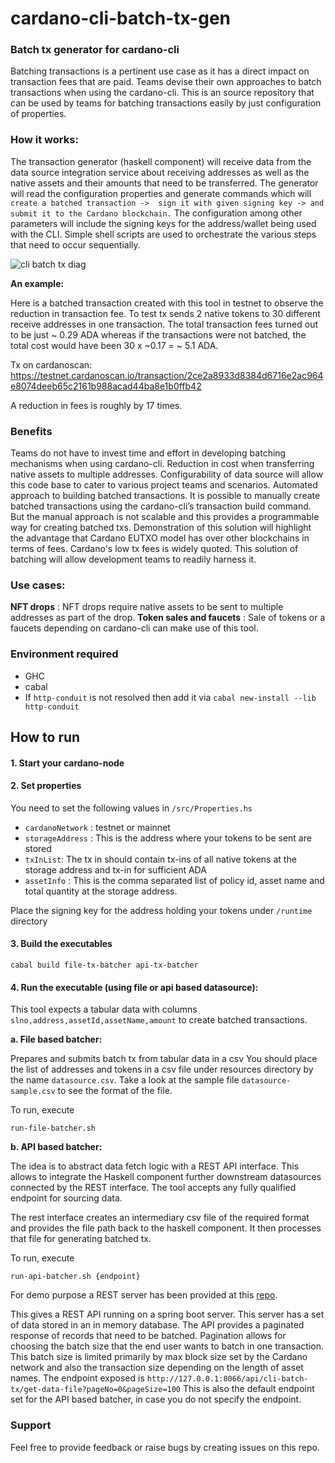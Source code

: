# cardano-cli-batch-tx-gen
### Batch tx generator for cardano-cli

Batching transactions is a pertinent use case as it has a direct impact on transaction fees that are paid. Teams devise their own approaches to batch transactions when using the cardano-cli. This is an source repository that can be used by teams for batching transactions easily by just configuration of properties.

### How it works:
The transaction generator (haskell component) will receive data from the data source integration service about receiving addresses as well as the native assets and their amounts that need to be transferred.
The generator will read the configuration properties and generate commands which will 
`create a batched transaction ->  sign it with given signing key -> and submit it to the Cardano blockchain.`
The configuration among other parameters will include the signing keys for the address/wallet being used with the CLI. 
Simple shell scripts are used to orchestrate the various steps that need to occur sequentially.

![cli batch tx diag ](https://user-images.githubusercontent.com/5955141/176225197-c2cb7e26-5cdc-467e-a348-2fb0fb1aee3d.jpg)



**An example:**

Here is a batched transaction created with this tool in testnet to observe the reduction in transaction fee. To test tx sends 2 native tokens to 30 different receive addresses in one transaction. The total transaction fees turned out to be just ~ 0.29 ADA whereas if the transactions were not batched, the total cost would have been 30 x ~0.17 = ~ 5.1 ADA. 

Tx on cardanoscan: https://testnet.cardanoscan.io/transaction/2ce2a8933d8384d6716e2ac964e8074deeb65c2161b988acad44ba8e1b0ffb42

A reduction in fees is roughly by 17 times.

### Benefits

Teams do not have to invest time and effort in developing batching mechanisms when using cardano-cli.
Reduction in cost when transferring native assets to multiple addresses. 
Configurability of data source will allow this code base to cater to various project teams and scenarios.
Automated approach to building batched transactions. It is possible to manually create batched transactions using the cardano-cli’s transaction build command. But the manual approach is not scalable and this provides a programmable way for creating batched txs.
Demonstration of this solution will highlight the advantage that Cardano EUTXO model has over other blockchains in terms of fees. Cardano's low tx fees is widely quoted. This solution of batching will allow development teams to readily harness it.

### Use cases:
**NFT drops** : NFT drops require native assets to be sent to multiple addresses as part of the drop. 
**Token sales and faucets** : Sale of tokens or a faucets depending on cardano-cli can make use of this tool.

### Environment required
- GHC
- cabal
- If `http-conduit` is not resolved then add it via 
`cabal new-install --lib http-conduit`

## How to run


#### 1. Start your cardano-node

#### 2. Set properties

You need to set the following values in `/src/Properties.hs`

- `cardanoNetwork` : testnet or mainnet
- `storageAddress` : This is the address where your tokens to be sent are stored
- `txInList`: The tx in should contain tx-ins of all native tokens at the storage address and tx-in for sufficient ADA
- `assetInfo` : This is the comma separated list of policy id, asset name and total quantity at the storage address. 

Place the signing key for the address holding your tokens under `/runtime` directory


#### 3. Build the executables
```
cabal build file-tx-batcher api-tx-batcher
```

#### 4. Run the executable (using file or api based datasource):

This tool expects a tabular data with columns `slno,address,assetId,assetName,amount` to create batched transactions.


 **a. File based batcher:**

Prepares and submits batch tx from tabular data in a csv
You should place the list of addresses and tokens in a csv file under resources directory by the name `datasource.csv`.
Take a look at the sample file `datasource-sample.csv` to see the format of the file.

To run, execute
```
run-file-batcher.sh
```


 **b. API based batcher:**

The idea is to abstract data fetch logic with a REST API interface. This allows to integrate the Haskell component further downstream datasources connected by the REST interface. The tool accepts any fully qualified endpoint for sourcing data. 

The rest interface creates an intermediary csv file of the required format and provides the file path back to the haskell component. It then processes that file for generating batched tx. 

To run, execute
```
run-api-batcher.sh {endpoint}
```

For demo purpose a REST server has been provided at this [repo](https://github.com/lambdacc/cli-batch-gen-rest-interface).

This gives a REST API running on a spring boot server. This server has a set of data stored in an in memory database. The API provides a paginated response of records that need to be batched. Pagination allows for choosing the batch size that the end user wants to batch in one transaction. This batch size is limited primarily by max block size set by the Cardano network and also the transaction size depending on the length of asset names. The endpoint exposed is 
`http://127.0.0.1:8066/api/cli-batch-tx/get-data-file?pageNo=0&pageSize=100`
This is also the default endpoint set for the API based batcher, in case you do not specify the endpoint.

### Support
Feel free to provide feedback or raise bugs by creating issues on this repo. 
